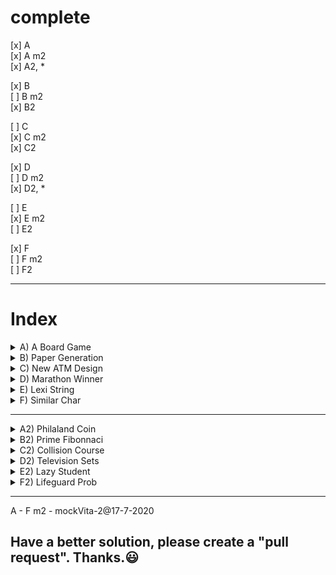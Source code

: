 # complete
[x] A  
[x] A m2  
[x] A2, *  

[x] B  
[ ] B m2  
[x] B2  

[ ] C  
[x] C m2  
[x] C2  

[x] D  
[ ] D m2  
[x] D2, *  

[ ] E  
[x] E m2  
[ ] E2  

[x] F  
[ ] F m2  
[ ] F2  

* * *

# Index

<details>
  <summary>A) A Board Game</summary>

  You are given an N x N grid of squares. Each square except the top left is filled with a positive integer. You start at the top
left corner with a score of 0 and move to the bottom right square by moving either right by one square or down by one square. As
you move to the new square, your score becomes `[S/2] + k`, where `S` was the score at your previous square and k is the number 
written in the current square. In the above, [x] is the largest integer which is not greater than x. Thus, [5] is 5, and [5.5] is 
also 5.
Write a program to find the smallest score with which you can exit the grid.
</details>

<details>
  <summary>B) Paper Generation</summary>

  Ravi needs to set Question papers fairly for his students for an exam. He has three categories of Questions i.e. Simple, Medium,
Complex. Each Question paper has one or more simple, medium, complex questions.
For each paper, he needs to choose precisely s out of a set of x simple, precisely m out of a set of y medium and precisely c out of
a set of z complex questions.
These questions are labelled A, B, C and so on, with the first x being simple, the next y being medium and the last z being hard.

-> Write a program that prints the number of possible combination of Question papers

-> Ravi decides to impose following constraints while selecting the question papers:
- Two given questions can't come together in any Question paper
- One of the given Question can come in only one Question paper
- Remaining Questions can come any number of Question papers

-> Find how many Question papers can be generated after imposing the constraints.
</details>

<details>
  <summary>C) New ATM Design</summary>
Automated Teller Machine (ATM) is an electronic device that enables people to withdraw cash from their bank account.
Every ATM has a limit for number of currency notes (say N), it can give at a time.

-> A bank wants to design an ATM for school students. The unique feature of this ATM would be that it would always give
maximum number of currency notes possible, to make the students happy.  Available denomination of currency notes in the ATM
are 100, 200, 500, 1000
</details>

<details>
  <summary>D) Marathon Winner</summary>

 Race is generally organized by distance but this race will be organized by time.
In order to predict the winner we will check every 2 seconds.
Let's say total race time is 7 seconds we will check for (7-1) seconds.
For 7 sec : We will check who is leading at 2 sec, 4 sec and 6 sec.
Participant who is leading more number of times is winner from prediction perspective.

-> Now our task is to predict a winner in this marathon.

-> Note:
- 1) At particular time let say at 4th second, top two (top N, in general) participants are at same distance, then in this case both are leading we will increase count for both (all N).
- 2) And after calculating at all time slices, if number of times someone is leading, is same for two or more participants, then one who come first in input sequence will be the winner.

-> Ex: If participant 2 and 3 are both leading with same number, participant 2 will be the winner.
</details>

<details>
  <summary>E) Lexi String</summary>

  - Little Jill jumbled up the order of the letters in our dictionary. Now, Jack uses this list to find the smallest lexicographical string that can be made out of this new order. Can you help him?

- (In mathematics, the lexicographic or lexicographical order is a generalization of the way words are alphabetically ordered based on the alphabetical order of their component letters.)

- You are given a string P that denotes the new order of letters in the English dictionary. 
- You need to print the smallest lexicographic string made from the given string S.
</details>

<details>
  <summary>F) Similar Char</summary>

  Tahir and Mamta are woking in a project in TCS. Tahir being a problem solver came up with an interesting problem for his friend Mamta. 

Problem consists of a string of length N and contains only small case alphabets. 

It will be followed by Q queries, in which each query will contain an integer P (1<=P<=N) denoting a position within the string. 

Mamta's task is to find the alphabet present at that location and determine the number of occurrence of same alphabet preceding the given location P.

Mamta is busy with her office work. Therefore, she asked you to help her.
</details>

* * *

<details>
  <summary>A2) Philaland Coin</summary>

  The problem solvers have found a new Island for coding and named it as Philaland.  
These smart people were given a task to make purchase of items at the Island easier by distributing various coins with different  
value.  

-> Manish has come up with a solution that if we make coins category starting from $1 till the maximum price of item present on  
Island, then we can purchase any item easily. He added following example to prove his point.  

-> Lets suppose the maximum price of an item is 5$ then we can make coins of {$1, $2, $3, $4, $5} to purchase any item ranging from  
$1 till $5.

-> Now Manisha, being a keen observer suggested that we could actually minimize the number of coins required and gave following  
distribution {$1, $2, $3}. According to him any item can be purchased one time ranging from $1 to $5. Everyone was impressed with   
both of them.  
</details>

<details>
  <summary>B2) Prime Fibonnaci
</summary>

  - Given two numbers n1 and n2
1. Find prime numbers between n1 and n2, then...
2. Make all possible unique combinations of numbers from the prime numbers list you found in step 1. 
3. From this new list, again find all prime numbers.
4. Find smallest (a) and largest (b) number from the 2nd generated list, also count of this list.
5. Consider smallest and largest number as the 1st and 2nd number to generate Fibonacci series respectively till the count (number of primes in the 2nd list).
6. Print the last number of a Fibonacci series as an output
</details>

<details>
  <summary>C2) Collision Course</summary>

- On a busy road, multiple cars are passing by. A simulation is run to see what happens if brakes fail for all cars on the road.  
- The only way for them to be safe is if they don't collide and pass by each other.  
- The goal is to identify whether any of the given cars would collide or pass by each other safely around a Roundabout. Think of this as a reference point O ( Origin with coordinates (0,0) ), but instead of going around it, cars pass through it.
- Considering that each car is moving in a straight line towards the origin with individual uniform speed. Cars will continue to travel in that same straight line even after crossing origin. Calculate the number of collisions that will happen in such a scenario.

Note : - Calculate collisions only at origin. Ignore the other collisions. Assume that each car continues on its respective path even after the collision without change of direction or speed for an infinite distance.
</details>

<details>
  <summary>D2) Television Sets</summary>

 - Dr. Vishnu is opening a new world class hospital in a small town designed to be the first preference of the patients in the city.
- Hospital has `N` rooms of two types - with TV and without TV, with daily rates of `R1` and `R2` respectively. 
- However, from his experience Dr. Vishnu knows that the number of patients is not constant throughout the year, instead it follows a pattern.
- The number of patients on any given day of the year is given by the following formula  `(6-M)^2 + |D-15|` where `M` is the number of month (1 for jan, 2 for feb ...12 for dec) and `D` is the date (1,2...31).
- All patients prefer without TV rooms as they are cheaper, but will opt for with TV rooms only if without TV rooms are not available.
- Hospital has a revenue target for the first year of operation. Given this target and the values of `N`, `R1` and `R2` you need to identify the number of TVs the hospital should buy so that it meets the revenue target.
- Assume the Hospital opens on 1st Jan and year is a non-leap year. 
</details>

<details>
  <summary>E2) Lazy Student</summary>

 - There is a test of Algorithms. Teacher provides a question bank consisting of `N` questions and guarantees all the questions in the test will be from this question bank.
- Due to lack of time and his laziness, Codu could only practice `M` questions.
- There are `T` questions in a question paper selected randomly.
- Passing criteria is solving at least `1` of the `T` problems.
- Codu can't solve the question he didn't practice. What is the **probability** that Codu will pass the test?
</details>

<details>
  <summary>F2) Lifeguard Prob</summary>

  A life guard is sitting on a beach on a lookout for potential emergencies.

He suddenly notices a person who is drowning and springs to action.

He runs up to the sea with a speed f*V km/hr, then he swims straight to the person at the rate V km/hr (both in straight lines and where f is a multiplying factor as humans run much faster than they can swim).

He wants to minimize the time taken to get to that person.
</details>

* * *

A - F m2 - mockVita-2@17-7-2020

## Have a better solution, please create a "pull request". Thanks.😃
